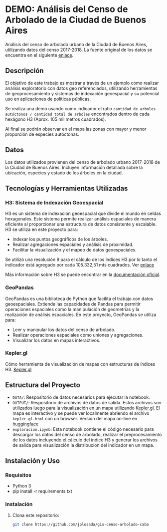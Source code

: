 # DEMO: Análisis del Censo de Arbolado de la Ciudad de Buenos Aires

Análisis del censo de arbolado urbano de la Ciudad de Buenos Aires, utilizando datos del censo 2017-2018. La fuente original de los datos se encuentra en el siguiente [enlace](https://cdn.buenosaires.gob.ar/datosabiertos/datasets/atencion-ciudadana/arbolado-publico-lineal/arbolado-publico-lineal-2017-2018.zip).

## Descripción

El objetivo de este trabajo es mostrar a través de un ejemplo como realizar análisis exploratorio con datos geo referenciados, utilizando herramientas de geoprocesamiento y sistemas de indexación geoespacial y su potencial uso en aplicaciones de políticas públicas.

Se realiza una demo usando como indicador el ratio `cantidad de arboles autóctonos / cantidad total de arboles` encontrados dentro de cada hexágono H3 (Aprox. 105 mil metros cuadrados).

Al final se podrán observar en el mapa las zonas con mayor y menor proporción de especies autóctonas. 

## Datos

Los datos utilizados provienen del censo de arbolado urbano 2017-2018 de la Ciudad de Buenos Aires. Incluyen información detallada sobre la ubicación, especies y estado de los árboles en la ciudad.

## Tecnologías y Herramientas Utilizadas

### H3: Sistema de Indexación Geoespacial

H3 es un sistema de indexación geoespacial que divide el mundo en celdas hexagonales. Este sistema permite realizar análisis espaciales de manera eficiente al proporcionar una estructura de datos consistente y escalable. H3 se utiliza en este proyecto para:

- Indexar los puntos geográficos de los árboles.
- Realizar agregaciones espaciales y análisis de proximidad.
- Facilitar la visualización y el mapeo de datos geoespaciales.

Se utilizó una resolución 9 para el cálculo de los índices H3 por lo tanto el indicador está agregado por cada 105.332,51 mts cuadrados. Ver [enlace](https://h3geo.org/docs/core-library/restable)

Más información sobre H3 se puede encontrar en la [documentación oficial](https://h3geo.org/docs/).

### GeoPandas

GeoPandas es una biblioteca de Python que facilita el trabajo con datos geoespaciales. Extiende las capacidades de Pandas para permitir operaciones espaciales como la manipulación de geometrías y la realización de análisis espaciales. En este proyecto, GeoPandas se utiliza para:

- Leer y manipular los datos del censo de arbolado.
- Realizar operaciones espaciales como uniones y agregaciones.
- Visualizar los datos en mapas interactivos.

### Kepler.gl

Cómo herramienta de visualización de mapas con estructuras de índices H3. [Kepler.gl](https://kepler.gl/)

## Estructura del Proyecto

- `DATA/`: Respositorio de datos necesarios para ejecutar la notebook.
- `OUTPUT/`: Respositorio de archivos de datos de salida. Estos archivos son utilizados luego para la visualización en un mapa utilizando [Kepler.gl](https://kepler.gl/). El mapa es interactivo y se puede ver localmente abriendo el archivo `kepler.gl.html` con un browser. Versión del mapa on-line en [huggingface](https://huggingface.co/spaces/jplosada/gis-censo-arbolada-caba)
- `exploracion.ipynb`: Esta notebook contiene el código necesario para descargar los datos del censo de arbolado, realizar el preprocesamiento de los datos incluyendo el cálculo del índice H3 y generar los archivos de salida para visualización la distribucíon del indicador en un mapa.

## Instalación y Uso

### Requisitos

- Python 3
- pip install -r requirements.txt

### Instalación

1. Clona este repositorio:
   ```bash
   git clone https://github.com/jplosada/gis-censo-arbolado-caba
